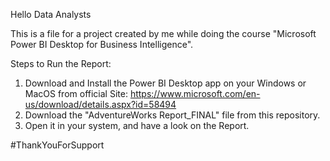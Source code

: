 Hello Data Analysts

This is a file for a project created by me while doing the course "Microsoft Power BI Desktop for Business Intelligence".

Steps to Run the Report:
1. Download and Install the Power BI Desktop app on your Windows or MacOS from official Site: https://www.microsoft.com/en-us/download/details.aspx?id=58494
2. Download the "AdventureWorks Report_FINAL" file from this repository.
3. Open it in your system, and have a look on the Report.


#ThankYouForSupport
